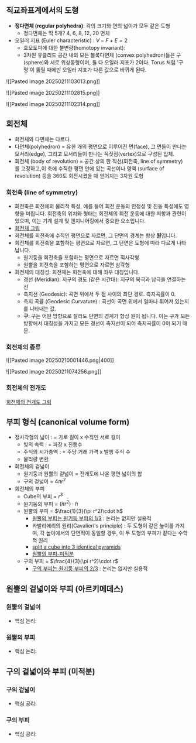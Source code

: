 
## 직교좌표계에서의 도형
- **정다면체 (regular polyhedra)**: 각의 크기와 면의 넓이가 모두 같은 도형
	- 정다면체는 딱 5개? 4, 6, 8, 12, 20 면체
- 오일러 지표 (Euler characteristic) : $V-F+E=2$
	- 호모토피에 대한 불변량(homotopy invariant): 
	- 3차원 유클리드 공간 내의 모든 볼록다면체 (convex polyhedron)들은 구 (sphere)와 서로 위상동형이며, 둘 다 오일러 지표가 2이다. Torus 처럼 '구멍'이 뚫릴 때에만 오일러 지표가 다른 값으로 바뀌게 된다.

![[Pasted image 20250211103013.png]]

![[Pasted image 20250211102815.png]]

![[Pasted image 20250211102314.png]]

## 회전체
- 회전체와 다면체는 다르다.
- 다면체(polyhedron) = 유한 개의 평면으로 이루어진 면(face), 그 면들이 만나는 모서리(edge), 그리고 모서리들이 만나는 꼭짓점(vertex)으로 구성된 입체.
- 회전체 (body of revolution) = 공간 상의 한 직선(회전축, line of symmetry)를 고정하고,이 축에 수직한 평면 안에 있는 곡선이나 영역 (surface of revolution) 등을 360도 회전시켰을 때 얻어지는 3차원 도형

### 회전축 (line of symmetry)
- 회전축은 회전체의 물리적 특성, 예를 들어 회전 운동의 안정성 및 진동 특성에도 영향을 미칩니다. 회전축의 위치와 형태는 회전체의 회전 운동에 대한 저항과 관련이 있으며, 이는 기계 설계 및 엔지니어링에서 중요한 요소입니다.
- [회전체 그림](https://colab.research.google.com/drive/195sYayobeMiQo9bXmLZRreSi4l_uqm5i?usp=sharing)
- 회전체를 회전축에 수직인 평면으로 자르면, 그 단면의 경계는 항상 **원**입니다. 
- 회전체를 회전축을 포함하는 평면으로 자르면, 그 단면은 도형에 따라 다르게 나타납니다.
	- 원기둥을 회전축을 포함하는 평면으로 자르면 직사각형
	- 원뿔을  회전축을 포함하는 평면으로 자르면 삼각형
- 회전체의 대칭성: 회전체는 회전축에 대해 좌우 대칭입니다.
	- 경선 (Meridian): 지구의 경도 (같은 시간대). 지구의 북극과 남극을 연결하는 선
	- 측지선 (Geodesic): 곡면 위에서 두 점 사이의 최단 경로. 측지곡률이 0. 
	- 측지 곡률 (Geodesic Curvature) : 곡선이 곡면 위에서 얼마나 휘어져 있는지를 나타내는 값. 
	- **구**: 구는 어떤 방향으로 잘라도 단면의 경계가 항상 원이 됩니다. 이는 구가 모든 방향에서 대칭성을 가지고 모든 경선이 측지선이 되어 측지곡률이 0이 되기 때문. 
    
### 회전체의 종류
![[Pasted image 20250210001446.png|400]]

![[Pasted image 20250211074256.png]]

### 회전체의 전개도
[회전체의 전개도 그림](https://mathpowergen.com/wp-content/uploads/2024/10/%ED%9A%8C%EC%A0%84%EC%B2%B4%EC%9D%98-%EA%B2%A8%EB%83%A5%EB%8F%84%EC%99%80-%EC%A0%84%EA%B0%9C%EB%8F%84-1-1600x518.png)


## 부피 형식 (canonical volume form)
- 정사각형의 넓이 : = 가로 길이 x 수직인 서로 길이
	- 빛의 속력 : = 파장 x 진동수
	- 주식의 시가총액 : = 주당 거래 가격 x 발행 주식 수
	- 물리량 변환
- 회전체의 겉넓이 
	- 원기둥과 원뿔의 겉넓이 = 전개도에 나온 평면 넓이의 합
	- 구의 겉넓이 = $4 \pi r^2$
- 회전체의 부피
	- Cube의 부피 = $r^3$
	- 원기둥의 부피 = $(\pi r^2) \cdot h$
	- 원뿔의 부피 = $\frac{1}{3}(\pi r^2)\cdot h$
		- [원뿔의 부피는 원기둥 부피의 1/3](https://mblogthumb-phinf.pstatic.net/MjAyMDA5MjFfMTk1/MDAxNjAwNjc1NjMwNTE0.DBASqLnPIAEVTdgKMJxFlgIykTvOaMKaNxHmJWFqFwYg.rKZPb1WkmbEtdy70nmPxjBaDRM3febHoaYc53n2RLBgg.JPEG.sjmom806/%EC%9B%90%EB%BF%94%EB%B6%80%ED%94%BC.jpg?type=w800) : 논리는 없지만 실용적
		- 카발리에리의 원리(Cavalieri's principle) : 두 도형이 같은 높이를 가지며, 각 높이에서의 단면적이 동일할 경우, 이 두 도형의 부피가 같다는 수학적 원리
		- [split a cube into 3 identical pyramids](https://www.geogebra.org/m/srwmHzR2)
		- [원뿔의 부피-미적분](https://www.desmos.com/calculator/b4kkzhfqct?lang=ko)
	- 구의 부피 = $\frac{4}{3}(\pi r^2)\cdot r$
		- [구의 부피는 원기둥 부피의 2/3](https://encrypted-tbn0.gstatic.com/images?q=tbn:ANd9GcTORDGgO_xPd-j21ObcEh0F7nWcp9deDnD-yEb1S0e4f1hEcU_NIWK4MlqEITERG832nQ&usqp=CAU) : 논리는 없지만 실용적


## 원뿔의 겉넓이와 부피 (아르키메데스)
### 원뿔의 겉넓이
- 핵심 논리: 

### 원뿔의 부피
- 핵심 논리: 


## 구의 겉넓이와 부피 (미적분)
### 구의 겉넓이
- 핵심 공리: 

### 구의 부피
- 핵심 공리: 
